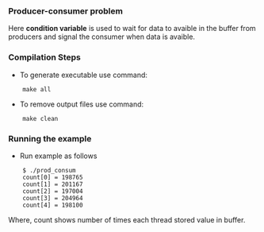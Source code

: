 ### Producer-consumer problem
Here **condition variable** is used to wait for data to avaible in the buffer from producers and signal the consumer when data is avaible.

### Compilation Steps
- To generate executable use command:
``` 
    make all
```
- To remove output files use command:
```
    make clean
```

### Running the example
- Run example as follows
```
    $ ./prod_consum
    count[0] = 198765
    count[1] = 201167
    count[2] = 197004
    count[3] = 204964
    count[4] = 198100
```
Where, count shows number of times each thread stored value in buffer.
